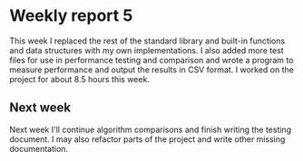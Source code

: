 # Weekly report 5

This week I replaced the rest of the standard library and built-in functions and
data structures with my own implementations. I also added more test files for
use in performance testing and comparison and wrote a program to measure
performance and output the results in CSV format. I worked on the project for
about 8.5 hours this week.

## Next week

Next week I'll continue algorithm comparisons and finish writing the testing
document. I may also refactor parts of the project and write other missing
documentation.
